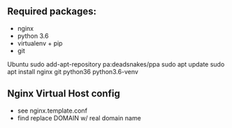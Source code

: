 ## Required packages:
* nginx
* python 3.6
* virtualenv + pip
* git

Ubuntu
sudo add-apt-repository pa:deadsnakes/ppa
sudo apt update
sudo apt install nginx git python36 python3.6-venv

## Nginx Virtual Host config
* see nginx.template.conf
* find replace DOMAIN w/ real domain name

